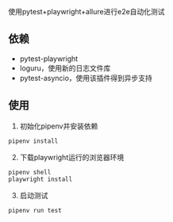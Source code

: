 使用pytest+playwright+allure进行e2e自动化测试
## 依赖
- pytest-playwright
- loguru，使用新的日志文件库
- pytest-asyncio，使用该插件得到异步支持
## 使用
1. 初始化pipenv并安装依赖
```Bash
pipenv install
```
2. 下载playwright运行的浏览器环境
```Bash
pipenv shell
playwright install
```
3. 启动测试
```Bash
pipenv run test
```